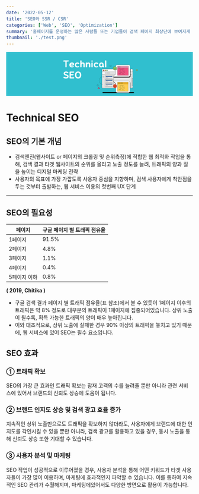 ```yaml
---
date: '2022-05-12'
title: 'SEO와 SSR / CSR'
categories: ['Web', 'SEO', 'Optimization']
summary: '홈페이지를 운영하는 많은 사람들 또는 기업들이 검색 페이지 최상단에 보여지게 하기 위해 어떤 최적화 작업을 하는지 알아보자.'
thumbnail: './test.png'
---
```

![](toptest.png)
# Technical SEO
## **SEO의 기본 개념**

- 검색엔진(웹사이트 or 페이지의 크롤링 및 순위측정)에 적합한 웹 최적화 작업을 통해, 검색 결과 타겟 웹사이트의 순위를 올리고 노출 정도를 늘려, 트래픽의 양과 질을 높이는 디지털 마케팅 전략
- 사용자의 목표에 가장 가깝도록 사용자 중심을 지향하며, 검색 사용자에게 착안점을 두는 것부터 출발하는, 웹 서비스 이용의 첫번째 UX 단계

---

## **SEO의 필요성**

| 페이지 | 구글 페이지 별 트래픽 점유율 |
| --- | --- |
| 1페이지 | 91.5% |
| 2페이지 | 4.8% |
| 3페이지 | 1.1% |
| 4페이지 | 0.4% |
| 5페이지 이하 | 0.8% |

****( 2019, Chitika )****

- 구글 검색 결과 페이지 별 트래픽 점유율(표 참조)에서 볼 수 있듯이 1페이지 이후의 트래픽은 약 8% 정도로 대부분의 트래픽이 1페이지에 집중되어있습니다. 상위 노출이 될수록, 획득 가능한 트래픽의 양이 매우 높아집니다.
- 이와 대조적으로, 상위 노출에 실패한 경우 90% 이상의 트래픽을 놓치고 있기 때문에, 웹 서비스에 있어 SEO는 필수 요소입니다.

## **SEO 효과**

### **① 트래픽 확보**

SEO의 가장 큰 효과인 트래픽 확보는 잠재 고객의 수를 늘려줄 뿐만 아니라 관련 서비스에 있어서 브랜드의 신뢰도 상승에 도움이 됩니다.

### **② 브랜드 인지도 상승 및 검색 광고 효율 증가**

지속적인 상위 노출만으로도 트래픽을 확보하지 않더라도, 사용자에게 브랜드에 대한 인지도를 각인시킬 수 있을 뿐만 아니라, 검색 광고를 활용하고 있을 경우, 동시 노출을 통해  신뢰도 상승 또한 기대할 수 있습니다.

### **③ 사용자 분석 및 마케팅**

SEO 작업이 성공적으로 이루어졌을 경우, 사용자 분석을 통해 어떤 키워드가 타겟 사용자들이 가장 많이 이용하며, 마케팅에 효과적인지 파악할 수 있습니다. 이를 통하여 지속적인 SEO 관리가 수월해지며, 마케팅에있어서도 다양한 방면으로 활용이 가능합니다.